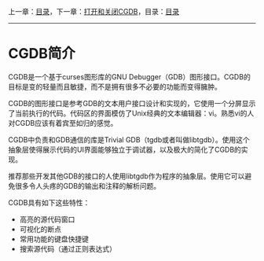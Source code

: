 上一章：[目录](<contents.md>)，下一章：[打开和关闭CGDB](<1.0.md>)，目录：[目录](<contents.md>)

----------

CGDB简介
=======

CGDB是一个基于curses图形库的GNU Debugger（GDB）图形接口。CGDB的目标是变的轻量而且敏捷，而不是拥有很多不必要的功能而变得臃肿。

CGDB的图形接口是参考GDB的文本用户接口设计和实现的，它使用一个分屏显示了当前执行的代码。代码区的界面模仿了Unix经典的文本编辑器：vi。熟悉vi的人对CGDB应该有着宾至如归的感觉。

CGDB中负责和GDB通信的库是Trivial GDB（tgdb或者叫做libtgdb）。使用这个抽象层使得展示代码的UI界面能够独立于调试器，以及极大的简化了CGDB的实现。

推荐那些开发其他GDB的接口的人使用libtgdb作为程序的抽象层。使用它可以避免很多令人头疼的GDB的输出和注释的解析问题。

CGDB具有如下这些特性：

* 高亮的源代码窗口
* 可视化的断点
* 常用功能的键盘快捷键
* 搜索源代码（通过正则表达式）
